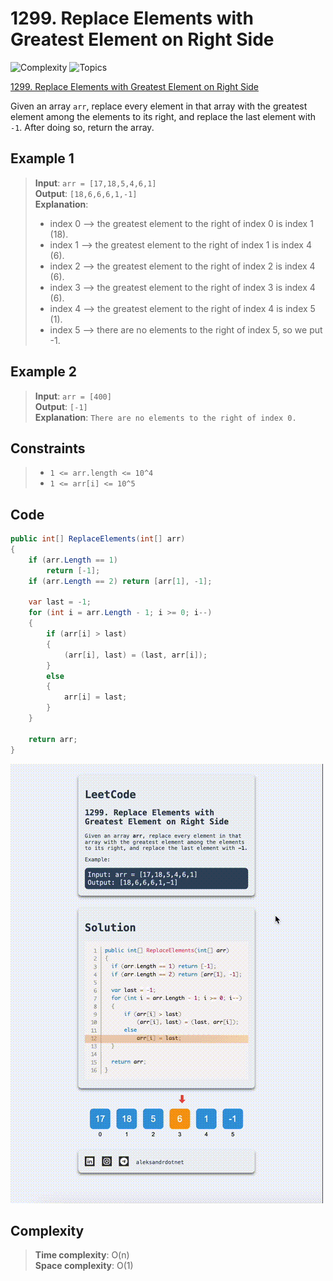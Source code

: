 # 1299. Replace Elements with Greatest Element on Right Side

![Complexity](https://img.shields.io/badge/easy-green)
![Topics](https://img.shields.io/badge/array-blue)

[1299. Replace Elements with Greatest Element on Right Side](https://leetcode.com/problems/replace-elements-with-greatest-element-on-right-side/description/)

Given an array `arr`, replace every element in that array with the greatest element among the elements to its right, and replace the last element with `-1`.
After doing so, return the array.

## Example 1
> **Input**: `arr = [17,18,5,4,6,1]`  
> **Output**: `[18,6,6,6,1,-1]`  
> **Explanation**:
> - index 0 --> the greatest element to the right of index 0 is index 1 (18).
> - index 1 --> the greatest element to the right of index 1 is index 4 (6).
> - index 2 --> the greatest element to the right of index 2 is index 4 (6).
> - index 3 --> the greatest element to the right of index 3 is index 4 (6).
> - index 4 --> the greatest element to the right of index 4 is index 5 (1).
> - index 5 --> there are no elements to the right of index 5, so we put -1.

## Example 2
> **Input**: `arr = [400]`  
> **Output**: `[-1]`  
> **Explanation**: `There are no elements to the right of index 0.`


## Constraints
> - `1 <= arr.length <= 10^4`
> - `1 <= arr[i] <= 10^5`

## Code
```csharp
public int[] ReplaceElements(int[] arr)
{
    if (arr.Length == 1)
        return [-1];
    if (arr.Length == 2) return [arr[1], -1];

    var last = -1;
    for (int i = arr.Length - 1; i >= 0; i--)
    {
        if (arr[i] > last)
        {
            (arr[i], last) = (last, arr[i]);
        }
        else
        {
            arr[i] = last;
        }
    }

    return arr;
}
```
![1299. Replace Elements with Greatest Element on Right Side](Resources/1299.gif)

## Complexity
> **Time complexity**: O(n)  
> **Space complexity**: O(1)


